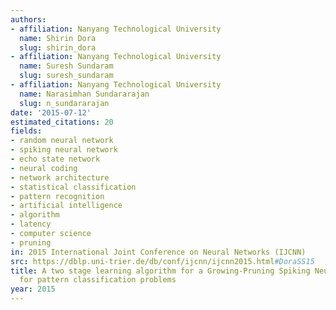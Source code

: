 ```yaml
---
authors:
- affiliation: Nanyang Technological University
  name: Shirin Dora
  slug: shirin_dora
- affiliation: Nanyang Technological University
  name: Suresh Sundaram
  slug: suresh_sundaram
- affiliation: Nanyang Technological University
  name: Narasimhan Sundararajan
  slug: n_sundararajan
date: '2015-07-12'
estimated_citations: 20
fields:
- random neural network
- spiking neural network
- echo state network
- neural coding
- network architecture
- statistical classification
- pattern recognition
- artificial intelligence
- algorithm
- latency
- computer science
- pruning
in: 2015 International Joint Conference on Neural Networks (IJCNN)
src: https://dblp.uni-trier.de/db/conf/ijcnn/ijcnn2015.html#DoraSS15
title: A two stage learning algorithm for a Growing-Pruning Spiking Neural Network
  for pattern classification problems
year: 2015
---
```

